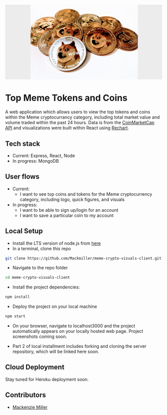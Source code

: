<img alt="header" src="doge.png">

# Top Meme Tokens and Coins

A web application which allows users to view the top tokens and coins within the Meme cryptocurrancy category, including total market value and volume traded within the past 24 hours. Data is from the [CoinMarketCap API](https://coinmarketcap.com/api/documentation/v1/) and visualizations were built within React using [Rechart](https://recharts.org/en-US).

## Tech stack

- Current: Express, React, Node 
- In progress: MongoDB

## User flows

- Current:
    - I want to see top coins and tokens for the Meme cryptocurrency category, including logo, quick figures, and visuals
- In progress:
    - I want to be able to sign up/login for an account
    - I want to save a particular coin to my account

## Local Setup

- Install the LTS version of node.js from [here](https://nodejs.org/en/)
- In a terminal, clone this repo

```sh
git clone https://github.com/Mackmiller/meme-crypto-visuals-client.git
```

- Navigate to the repo folder

```sh
cd meme-crypto-visuals-client
```

- Install the project dependencies:

```sh
npm install
```

- Deploy the project on your local machine

```sh
npm start
```

- On your browser, navigate to localhost3000 and the project automatically appears on your locally hosted web page. Project screenshots coming soon.

- Part 2 of local installment includes forking and cloning the server repository, which will be linked here soon.

## Cloud Deployment

Stay tuned for Heroku deployment soon.

## Contributors

- [Mackenzie Miller](https://github.com/Mackmiller)
